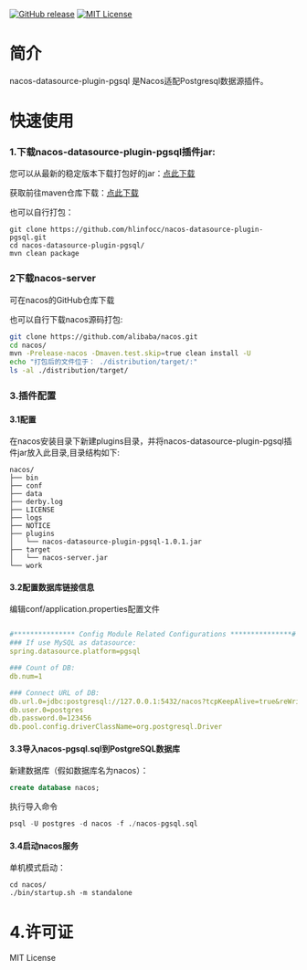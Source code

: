 [![GitHub release](https://img.shields.io/github/v/tag/hlinfocc/nacos-datasource-plugin-pgsql.svg?label=%E6%9C%80%E6%96%B0%E7%89%88%E6%9C%AC)](https://github.com/hlinfocc/nacos-datasource-plugin-pgsql/releases)
[![MIT License](https://img.shields.io/github/license/hlinfocc/nacos-datasource-plugin-pgsql)](https://github.com/hlinfocc/nacos-datasource-plugin-pgsql/blob/master/LICENSE)

# 简介

nacos-datasource-plugin-pgsql 是Nacos适配Postgresql数据源插件。

# 快速使用

### 1.下载nacos-datasource-plugin-pgsql插件jar:

您可以从最新的稳定版本下载打包好的jar：[点此下载](https://github.com/hlinfocc/nacos-datasource-plugin-pgsql/releases "点此下载")

获取前往maven仓库下载：[点此下载](https://search.maven.org/artifact/net.hlinfo/nacos-datasource-plugin-pgsql "点此下载")

也可以自行打包：

```
git clone https://github.com/hlinfocc/nacos-datasource-plugin-pgsql.git
cd nacos-datasource-plugin-pgsql/
mvn clean package
```

### 2下载nacos-server 

可在nacos的GitHub仓库下载

也可以自行下载nacos源码打包:

```sh
git clone https://github.com/alibaba/nacos.git
cd nacos/
mvn -Prelease-nacos -Dmaven.test.skip=true clean install -U 
echo "打包后的文件位于： ./distribution/target/:"
ls -al ./distribution/target/
```

### 3.插件配置

#### 3.1配置

在nacos安装目录下新建plugins目录，并将nacos-datasource-plugin-pgsql插件jar放入此目录,目录结构如下:

```
nacos/
├── bin
├── conf
├── data
├── derby.log
├── LICENSE
├── logs
├── NOTICE
├── plugins
│   └── nacos-datasource-plugin-pgsql-1.0.1.jar
├── target
│   └── nacos-server.jar
└── work
```

#### 3.2配置数据库链接信息

编辑conf/application.properties配置文件

```yml

#*************** Config Module Related Configurations ***************#
### If use MySQL as datasource:
spring.datasource.platform=pgsql

### Count of DB:
db.num=1

### Connect URL of DB:
db.url.0=jdbc:postgresql://127.0.0.1:5432/nacos?tcpKeepAlive=true&reWriteBatchedInserts=true&ApplicationName=nacos_java
db.user.0=postgres
db.password.0=123456
db.pool.config.driverClassName=org.postgresql.Driver

```

#### 3.3导入nacos-pgsql.sql到PostgreSQL数据库

新建数据库（假如数据库名为nacos）：

```sql
create database nacos;
```

执行导入命令

```sql
psql -U postgres -d nacos -f ./nacos-pgsql.sql
```

#### 3.4启动nacos服务

单机模式启动：

```
cd nacos/
./bin/startup.sh -m standalone
```

# 4.许可证
MIT License 
